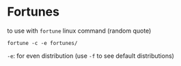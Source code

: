 # Fortunes

to use with `fortune` linux command (random quote)

```
fortune -c -e fortunes/
```

`-e`: for even distribution (use `-f` to see default distributions)
